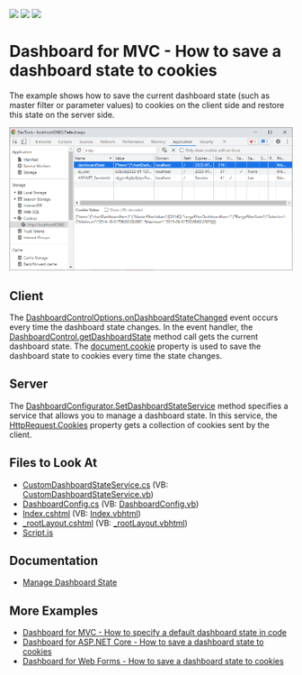 <!-- default badges list -->
![](https://img.shields.io/endpoint?url=https://codecentral.devexpress.com/api/v1/VersionRange/128579175/22.1.3%2B)
[![](https://img.shields.io/badge/Open_in_DevExpress_Support_Center-FF7200?style=flat-square&logo=DevExpress&logoColor=white)](https://supportcenter.devexpress.com/ticket/details/T589151)
[![](https://img.shields.io/badge/📖_How_to_use_DevExpress_Examples-e9f6fc?style=flat-square)](https://docs.devexpress.com/GeneralInformation/403183)
<!-- default badges end -->

# Dashboard for MVC - How to save a dashboard state to cookies

The example shows how to save the current dashboard state (such as master filter or parameter values) to cookies on the client side and restore this state on the server side.

![](web-dashboard-cookies.png)

## Client

The [DashboardControlOptions.onDashboardStateChanged](https://docs.devexpress.com/Dashboard/js-DevExpress.Dashboard.DashboardControlOptions?p=netframework#js_devexpress_dashboard_dashboardcontroloptions_ondashboardstatechanged) event occurs every time the dashboard state changes. In the event handler, the [DashboardControl.getDashboardState](https://docs.devexpress.com/Dashboard/js-DevExpress.Dashboard.DashboardControl?p=netframework#js_devexpress_dashboard_dashboardcontrol_getdashboardstate) method call gets the current dashboard state. The [document.cookie](https://www.w3schools.com/js/js_cookies.asp) property is used to save the dashboard state to cookies every time the state changes.

## Server

The [DashboardConfigurator.SetDashboardStateService](https://docs.devexpress.com/Dashboard/DevExpress.DashboardWeb.DashboardConfigurator.SetDashboardStateService(DevExpress.DashboardWeb.IDashboardStateService)) method
specifies a service that allows you to manage a dashboard state. In this service, the [HttpRequest.Cookies](https://docs.microsoft.com/en-us/dotnet/api/system.web.httprequest.cookies) property gets a collection of cookies sent by the client.

## Files to Look At

* [CustomDashboardStateService.cs](./CS/MvcDashboard_DashboardStateCookies/App_Start/CustomDashboardStateService.cs) (VB: [CustomDashboardStateService.vb](./VB/MvcDashboard_DashboardStateCookies/App_Start/CustomDashboardStateService.vb))
* [DashboardConfig.cs](./CS/MvcDashboard_DashboardStateCookies/App_Start/DashboardConfig.cs#L13) (VB: [DashboardConfig.vb](./VB/MvcDashboard_DashboardStateCookies/App_Start/DashboardConfig.vb#L17))
* [Index.cshtml](./CS/MvcDashboard_DashboardStateCookies/Views/Home/Index.cshtml#L7) (VB: [Index.vbhtml](./VB/MvcDashboard_DashboardStateCookies/Views/Home/Index.vbhtml#L14))
* [_rootLayout.cshtml](./CS/MvcDashboard_DashboardStateCookies/Views/Shared/_rootLayout.cshtml#L16) (VB: [_rootLayout.vbhtml](./VB/MvcDashboard_DashboardStateCookies/Views/Shared/_rootLayout.vbhtml#L22))
* [Script.js](./CS/MvcDashboard_DashboardStateCookies/Script/Script.js)

## Documentation

- [Manage Dashboard State](https://docs.devexpress.com/Dashboard/119765/web-dashboard/aspnet-mvc-dashboard-extension/manage-dashboard-state)

## More Examples

- [Dashboard for MVC - How to specify a default dashboard state in code](https://github.com/DevExpress-Examples/asp-net-mvc-dashboard-specify-default-state-in-code)
- [Dashboard for ASP.NET Core - How to save a dashboard state to cookies](https://github.com/DevExpress-Examples/asp-net-core-dashboard-save-dashboard-state-to-cookies)
- [Dashboard for Web Forms - How to save a dashboard state to cookies](https://github.com/DevExpress-Examples/asp-net-web-forms-dashboard-save-dashboard-state-to-cookies)
